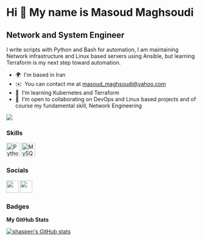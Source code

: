 Hi 👋 My name is Masoud Maghsoudi
=================================

Network and System Engineer
---------------------------

I write scripts with Python and Bash for automation, I am maintaining Network infrastructure and Linux based servers using Ansible, but learning Terraform is my next step toward automation.

* 🌍  I'm based in Iran
* ✉️  You can contact me at [masoud\_maghsoudi@yahoo.com](mailto:masoud_maghsoudi@yahoo.com)
* 🧠  I'm learning Kubernetes and Terraform
* 🤝  I'm open to collaborating on DevOps and Linux based projects and of course my fundamental skill, Network Engineering

<a href="https://www.github.com/shaspen" target="_blank" rel="noreferrer"><img
src="https://img.shields.io/github/followers/shaspen?logo=github&style=for-the-badge&color=0891b2&labelColor=1c1917" /></a>

### Skills


<p align="left">
<a href="https://www.python.org/" target="_blank" rel="noreferrer"><img src="https://raw.githubusercontent.com/danielcranney/readme-generator/main/public/icons/skills/python-colored.svg" width="36" height="36" alt="Python" /></a>
<a href="https://www.mysql.com/" target="_blank" rel="noreferrer"><img src="https://raw.githubusercontent.com/danielcranney/readme-generator/main/public/icons/skills/mysql-colored.svg" width="36" height="36" alt="MySQL" /></a>
</p>


### Socials

<p align="left"> <a href="https://www.github.com/shaspen" target="_blank" rel="noreferrer"><img src="https://raw.githubusercontent.com/danielcranney/readme-generator/main/public/icons/socials/github.svg" width="32" height="32" /></a> <a href="https://www.linkedin.com/in/masoudmaghsoudi" target="_blank" rel="noreferrer"><img src="https://raw.githubusercontent.com/danielcranney/readme-generator/main/public/icons/socials/linkedin.svg" width="32" height="32" /></a></p>

### Badges

<b>My GitHub Stats</b>

<a href="http://www.github.com/shaspen"><img src="https://github-readme-stats.vercel.app/api?username=shaspen&show_icons=true&hide=&count_private=true&title_color=0891b2&text_color=ffffff&icon_color=0891b2&bg_color=1c1917&hide_border=true&show_icons=true" alt="shaspen's GitHub stats" /></a>

